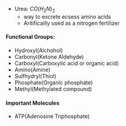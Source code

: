  - Urea: $CO(H_2N)_2$
	 - way to excrete ecsess amino acids
	 - Aritificailly used as a nitrogen fertilizer
#### Functional Groups:
- Hydroxyl(Alchohol)
- Carbonyl(Ketone Aldehyde)
- Carboxyl(Carboxylic acid or organic acid)
- Amino(Amine)
- Sulfhydryl(Thiol)
- Phosphate(Organic phosphate)
- Methyl(Methylated compound)
#### Important Molecules
 - ATP(Adenosine Triphosphate)
<!--stackedit_data:
eyJoaXN0b3J5IjpbLTE4MjcxMTYwMTAsLTIwODg3NDY2MTJdfQ
==
-->